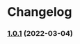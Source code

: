 # Changelog
### [1.0.1](https://github.com/emir-husic/semver-java-gradle/compare/v1.0.0...v1.0.1) (2022-03-04)
